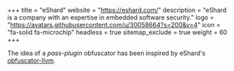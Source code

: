 +++
title           = "eShard"
website         = "https://eshard.com/"
description     = "eShard is a company with an expertise in embedded software security."
logo            = "https://avatars.githubusercontent.com/u/30058664?s=200&v=4"
icon            = "fa-solid fa-microchip"
headless        = true
sitemap_exclude = true
weight          = 60
+++

The idea of a *pass-plugin* obfuscator has been inspired by eShard's [obfuscator-llvm](https://github.com/eshard/obfuscator-llvm).
